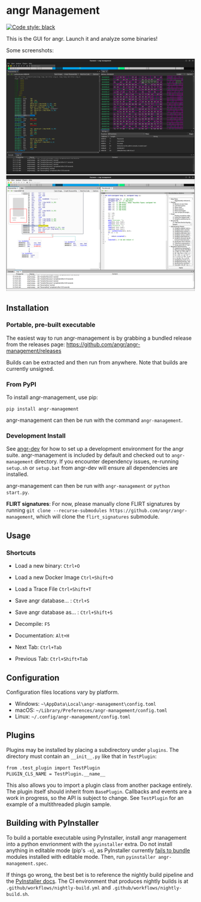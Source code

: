 # angr Management
[![Code style: black](https://img.shields.io/badge/code%20style-black-000000.svg)](https://github.com/psf/black)

This is the GUI for angr.
Launch it and analyze some binaries!

Some screenshots:

[![Disassembly](screenshots/disassembly.png)](https://github.com/angr/angr-management/blob/master/screenshots/disassembly.png)
[![Decompilation](screenshots/decompilation.png)](https://github.com/angr/angr-management/blob/master/screenshots/decompilation.png)

## Installation

### Portable, pre-built executable

The easiest way to run angr-management is by grabbing a bundled release from the releases page: https://github.com/angr/angr-management/releases

Builds can be extracted and then run from anywhere.
Note that builds are currently unsigned.

### From PyPI

To install angr-management, use pip:

```
pip install angr-management
```

angr-management can then be run with the command `angr-management`.

### Development Install

See [angr-dev](https://github.com/angr/angr-dev) for how to set up a development environment for the angr suite.
angr-management is included by default and checked out to `angr-management` directory.
If you encounter dependency issues, re-running `setup.sh` or `setup.bat` from angr-dev will ensure all dependencies are installed.

angr-management can then be run with `angr-management` or `python start.py`.

**FLIRT signatures**: For now, please manually clone FLIRT signatures by running `git clone --recurse-submodules https://github.com/angr/angr-management`, which will clone the `flirt_signatures` submodule.

## Usage

### Shortcuts
- Load a new binary: ```Ctrl+O```
- Load a new Docker Image ```Ctrl+Shift+O```
- Load a Trace File ```Ctrl+Shift+T```
- Save angr database... : ```Ctrl+S```
- Save angr database as... : ```Ctrl+Shift+S```
- Decompile: ```F5```
- Documentation: ```Alt+H```

- Next Tab: ```Ctrl+Tab```
- Previous Tab: ```Ctrl+Shift+Tab```

## Configuration

Configuration files locations vary by platform.

- Windows: `~\AppData\Local\angr-management\config.toml`
- macOS: `~/Library/Preferences/angr-management/config.toml`
- Linux: `~/.config/angr-management/config.toml`

## Plugins

Plugins may be installed by placing a subdirectory under `plugins`. The directory must contain an `__init__.py` like that in `TestPlugin`:
```
from .test_plugin import TestPlugin
PLUGIN_CLS_NAME = TestPlugin.__name__
```

This also allows you to import a plugin class from another package entirely. The plugin itself should inherit from `BasePlugin`. Callbacks and events are a work in progress, so the API is subject to change. See `TestPlugin` for an example of a multithreaded plugin sample.

## Building with PyInstaller
To build a portable executable using PyInstaller, install angr management into a python envrionment with the `pyinstaller` extra.
Do not install anything in editable mode (pip's `-e`), as PyInstaller currently [fails to bundle](https://github.com/pyinstaller/pyinstaller/issues/7524) modules installed with editable mode.
Then, run `pyinstaller angr-management.spec`.

If things go wrong, the best bet is to reference the nightly build pipeline and the [PyInstaller docs](https://pyinstaller.org/en/stable/).
The CI environment that produces nightly builds is at `.github/workflows/nightly-build.yml` and `.github/workflows/nightly-build.sh`.
